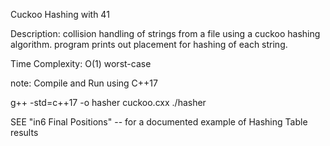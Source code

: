 Cuckoo Hashing with 41

Description:
  collision handling of strings from a file using a cuckoo hashing algorithm.
  program prints out placement for hashing of each string.   

Time Complexity: O(1) worst-case


note: Compile and Run using C++17

g++ -std=c++17 -o hasher cuckoo.cxx
./hasher


SEE "in6 Final Positions" -- for a documented example of Hashing Table results  
